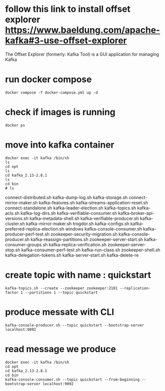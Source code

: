 # follow this link to install offset explorer https://www.baeldung.com/apache-kafka#3-use-offset-explorer
The Offset Explorer (formerly: Kafka Tool) is a GUI application for managing Kafka
# run docker compose
    docker compose -f docker-compose.yml up -d
# check if images is running 
    docker ps

# move into kafka container
    docker exec -it kafka /bin/sh
    ls
    cd opt
    ls
    cd kafka_2.13-2.8.1
    ls
    cd bin
    # ls
connect-distributed.sh        kafka-dump-log.sh                    kafka-storage.sh
connect-mirror-maker.sh       kafka-features.sh                    kafka-streams-application-reset.sh
connect-standalone.sh         kafka-leader-election.sh             kafka-topics.sh
kafka-acls.sh                 kafka-log-dirs.sh                    kafka-verifiable-consumer.sh
kafka-broker-api-versions.sh  kafka-metadata-shell.sh              kafka-verifiable-producer.sh
kafka-cluster.sh              kafka-mirror-maker.sh                trogdor.sh
kafka-configs.sh              kafka-preferred-replica-election.sh  windows
kafka-console-consumer.sh     kafka-producer-perf-test.sh          zookeeper-security-migration.sh
kafka-console-producer.sh     kafka-reassign-partitions.sh         zookeeper-server-start.sh
kafka-consumer-groups.sh      kafka-replica-verification.sh        zookeeper-server-stop.sh
kafka-consumer-perf-test.sh   kafka-run-class.sh                   zookeeper-shell.sh
kafka-delegation-tokens.sh    kafka-server-start.sh
kafka-delete-re

# create topic with name : quickstart
    kafka-topics.sh --create --zookeeper zookeeper:2181 --replication-factor 1 --partitions 1 --topic quickstart
# produce messate with CLI
    kafka-console-producer.sh --topic quickstart --bootstrap-server localhost:9092
# read message we produce
    docker exec -it kafka /bin/sh
    cd opt
    cd kafka_2.13-2.8.1
    cd bin
    kafka-console-consumer.sh --topic quickstart --from-beginning --bootstrap-server localhost:9092